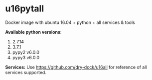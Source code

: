 # u16pytall
Docker image with ubuntu 16.04 + python + all services &amp; tools

**Available python versions**:

1. 2.7.14
2. 3.7.1
3. pypy2 v6.0.0
4. pypy3 v6.0.0

**Services:**
Use https://github.com/dry-dock/u16all for reference of all services supported.
